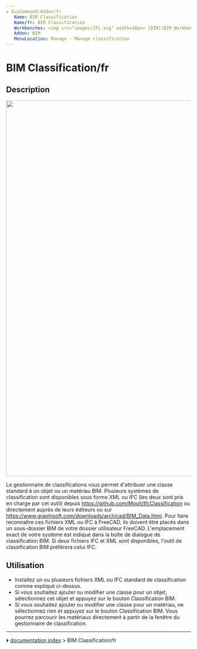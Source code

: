 ```yaml
---
- GuiCommand:Addon/fr
   Name: BIM Classification
   Name/fr: BIM Classification
   Workbenches: <img src="images/IFC.svg" width=16px> [BIM](BIM_Workbench/fr.md)
   Addon: BIM
   MenuLocation: Manage - Manage classification
---
```


# BIM Classification/fr

## Description

<img alt="" src=images/BIM_classification_screenshot.png  style="width:1024px;">

Le gestionnaire de classifications vous permet d\'attribuer une classe standard à un objet ou un matériau BIM. Plusieurs systèmes de classification sont disponibles sous forme XML ou IFC (les deux sont pris en charge par cet outil) depuis <https://github.com/Moult/IfcClassification> ou directement auprès de leurs éditeurs ou sur <https://www.graphisoft.com/downloads/archicad/BIM_Data.html>. Pour faire reconnaître ces fichiers XML ou IFC à FreeCAD, ils doivent être placés dans un sous-dossier BIM de votre dossier utilisateur FreeCAD. L\'emplacement exact de votre système est indiqué dans la boîte de dialogue de classification BIM. Si deux fichiers IFC et XML sont disponibles, l\'outil de classification BIM préférera celui IFC.

## Utilisation

-   Installez un ou plusieurs fichiers XML ou IFC standard de classification comme expliqué ci-dessus.
-   Si vous souhaitez ajouter ou modifier une classe pour un objet, sélectionnez cet objet et appuyez sur le bouton Classification BIM.
-   Si vous souhaitez ajouter ou modifier une classe pour un matériau, ne sélectionnez rien et appuyez sur le bouton Classification BIM. Vous pourrez parcourir les matériaux directement à partir de la fenêtre du gestionnaire de classification.



---
⏵ [documentation index](../README.md) > BIM Classification/fr
